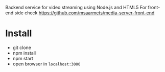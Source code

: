 Backend service for video streaming using Node.js and HTML5
For front-end side check https://github.com/msaarmets/media-server-front-end

# Install

- git clone
- npm install
- npm start
- open browser in `localhost:3000`
